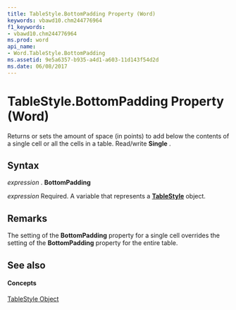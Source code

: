 ```yaml
---
title: TableStyle.BottomPadding Property (Word)
keywords: vbawd10.chm244776964
f1_keywords:
- vbawd10.chm244776964
ms.prod: word
api_name:
- Word.TableStyle.BottomPadding
ms.assetid: 9e5a6357-b935-a4d1-a603-11d143f54d2d
ms.date: 06/08/2017
---
```



# TableStyle.BottomPadding Property (Word)

Returns or sets the amount of space (in points) to add below the contents of a single cell or all the cells in a table. Read/write **Single** .


## Syntax

 _expression_ . **BottomPadding**

 _expression_ Required. A variable that represents a **[TableStyle](tablestyle-object-word.md)** object.


## Remarks

The setting of the **BottomPadding** property for a single cell overrides the setting of the **BottomPadding** property for the entire table.


## See also


#### Concepts


[TableStyle Object](tablestyle-object-word.md)

